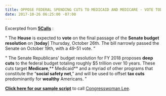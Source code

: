 ```yaml
---
title: OPPOSE FEDERAL SPENDING CUTS TO MEDICAID AND MEDICARE - VOTE TODAY
date: 2017-10-26 06:25:00 -07:00
---
```


Excerpted from [**5Calls**](https://5calls.org/) :

"  The **House** is expected to **vote** on the final passage of the **Senate budget resolution** on [**today**] Thursday, October 26th. The bill narrowly passed the Senate on October 19th, with a 49-51 vote.  "

"  The Senate Republicans' budget resolution for FY 2018 proposes **deep cuts** to the federal budget totaling roughly $5 trillion over 10 years. These cuts target **Medicare**,** Medicaid** and a myriad of other programs that constitute the “**social safety net**,” and will be used to offset **tax cuts** predominantly for **wealthy** Americans.  "

[**Click here for our sample script**](https://5calls.org/issue/spending-cuts-medicare-medicaid) to call [Congresswoman Lee](http://lee.house.gov/).

